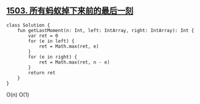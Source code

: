 ## [1503. 所有蚂蚁掉下来前的最后一刻](https://leetcode.cn/problems/last-moment-before-all-ants-fall-out-of-a-plank/description/)

```
class Solution {
    fun getLastMoment(n: Int, left: IntArray, right: IntArray): Int {
        var ret = 0
        for (e in left) {
            ret = Math.max(ret, e)
        }
        for (e in right) {
            ret = Math.max(ret, n - e)
        }
        return ret
    }
}
```

O(n)
O(1)
